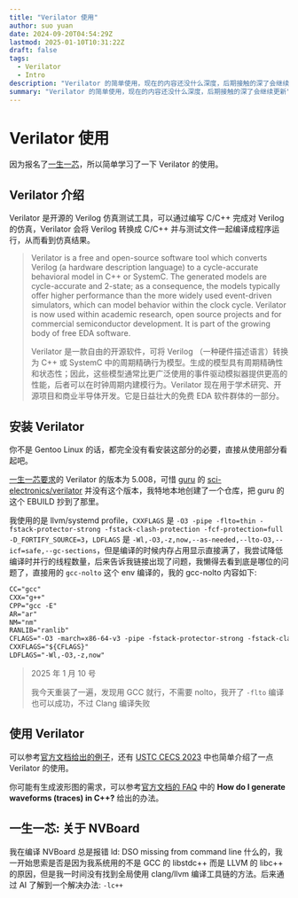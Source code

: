 ```yaml
---
title: "Verilator 使用"
author: suo yuan
date: 2024-09-20T04:54:29Z
lastmod: 2025-01-10T10:31:22Z
draft: false
tags:
  - Verilator
  - Intro
description: "Verilator 的简单使用，现在的内容还没什么深度，后期接触的深了会继续更新"
summary: "Verilator 的简单使用，现在的内容还没什么深度，后期接触的深了会继续更新"
---
```


# Verilator 使用

因为报名了[一生一芯](https://ysyx.oscc.cc/)，所以简单学习了一下 Verilator 的使用。

## Verilator 介绍

Verilator 是开源的 Verilog 仿真测试工具，可以通过编写 C/C++ 完成对 Verilog 的仿真，Verilator 会将 Verilog 转换成 C/C++ 并与测试文件一起编译成程序运行，从而看到仿真结果。

> Verilator is a free and open-source software tool which converts Verilog (a hardware description language) to a cycle-accurate behavioral model in C++ or SystemC. The generated models are cycle-accurate and 2-state; as a consequence, the models typically offer higher performance than the more widely used event-driven simulators, which can model behavior within the clock cycle. Verilator is now used within academic research, open source projects and for commercial semiconductor development. It is part of the growing body of free EDA software.
>
> Verilator 是一款自由的开源软件，可将 Verilog （一种硬件描述语言）转换为 C++ 或 SystemC 中的周期精确行为模型。生成的模型具有周期精确性和状态性；因此，这些模型通常比更广泛使用的事件驱动模拟器提供更高的性能，后者可以在时钟周期内建模行为。Verilator 现在用于学术研究、开源项目和商业半导体开发。它是日益壮大的免费 EDA 软件群体的一部分。

## 安装 Verilator

你不是 Gentoo Linux 的话，都完全没有看安装这部分的必要，直接从使用部分看起吧。

[一生一芯要求](https://ysyx.oscc.cc/docs/2306/preliminary/0.4.html#stfw-rtfm)的 Verilator 的版本为 5.008，可惜 [guru](https://github.com/gentoo-mirror/guru) 的 [sci-electronics/verilator](https://github.com/gentoo-mirror/guru/tree/master/sci-electronics/verilator) 并没有这个版本，我特地本地创建了一个仓库，把 guru 的这个 EBUILD 抄到了那里。

我使用的是 llvm/systemd profile，`CXXFLAGS` 是 `-O3 -pipe -flto=thin -fstack-protector-strong -fstack-clash-protection -fcf-protection=full -D_FORTIFY_SOURCE=3`，`LDFLAGS` 是 `-Wl,-O3,-z,now,--as-needed,--lto-O3,--icf=safe,--gc-sections`，但是编译的时候内存占用显示直接满了，我尝试降低编译时并行的线程数量，后来告诉我链接出现了问题，我懒得去看到底是哪位的问题了，直接用的 `gcc-nolto` 这个 env 编译的，我的 gcc-nolto 内容如下:

```txt
CC="gcc"
CXX="g++"
CPP="gcc -E"
AR="ar"
NM="nm"
RANLIB="ranlib"
CFLAGS="-O3 -march=x86-64-v3 -pipe -fstack-protector-strong -fstack-clash-protection -fcf-protection=full"
CXXFLAGS="${CFLAGS}"
LDFLAGS="-Wl,-O3,-z,now"
```

> 2025 年 1 月 10 号
>
> 我今天重装了一遍，发现用 GCC 就行，不需要 nolto，我开了 `-flto` 编译也可以成功，不过 Clang 编译失败

## 使用 Verilator

可以参考[官方文档给出的例子](https://verilator.org/guide/latest/example_cc.html)，还有 [USTC CECS 2023](https://soc.ustc.edu.cn/CECS/lab2/verilator/) 中也简单介绍了一点 Verilator 的使用。

你可能有生成波形图的需求，可以参考[官方文档的 FAQ](https://verilator.org/guide/latest/faq.html) 中的 **How do I generate waveforms (traces) in C++?** 给出的办法。

## 一生一芯: 关于 NVBoard

我在编译 NVBoard 总是报错 ld: DSO missing from command line 什么的，我一开始思索是否是因为我系统用的不是 GCC 的 libstdc++ 而是 LLVM 的 libc++ 的原因，但是我一时间没有找到全局使用 clang/llvm 编译工具链的方法。后来通过 AI 了解到一个解决办法: `-lc++`
